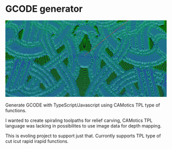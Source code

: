 # GCODE generator
![result](https://raw.githubusercontent.com/montymole/rodent/master/result.png)

Generate GCODE with TypeScript/Javascript using CAMotics TPL type of functions.

I wanted to create spiraling toolpaths for relief carving, CAMotics TPL language
was lacking in possibilites to use image data for depth mapping.

This is evoling project to support just that. Currontly supports TPL type of cut icut rapid irapid
functions.





